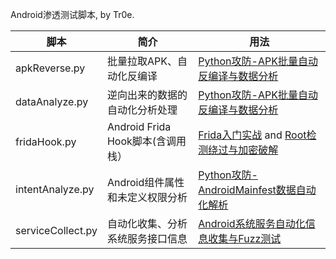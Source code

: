 Android渗透测试脚本, by Tr0e.

|脚本  | 简介 | 用法 |
|--|--|--|
| apkReverse.py |批量拉取APK、自动化反编译 | [Python攻防-APK批量自动反编译与数据分析](https://blog.csdn.net/weixin_39190897/article/details/127469657) |
| dataAnalyze.py| 逆向出来的数据的自动化分析处理| [Python攻防-APK批量自动反编译与数据分析](https://blog.csdn.net/weixin_39190897/article/details/127469657)|
| fridaHook.py| Android Frida Hook脚本(含调用栈）| [Frida入门实战](https://blog.csdn.net/weixin_39190897/article/details/100517918) and [Root检测绕过与加密破解](https://blog.csdn.net/weixin_39190897/article/details/114458052)|
| intentAnalyze.py| Android组件属性和未定义权限分析|[Python攻防-AndroidMainfest数据自动化解析](https://blog.csdn.net/weixin_39190897/article/details/127826881)|
| serviceCollect.py| 自动化收集、分析系统服务接口信息|[Android系统服务自动化信息收集与Fuzz测试](https://blog.csdn.net/weixin_39190897/article/details/127703985)|
